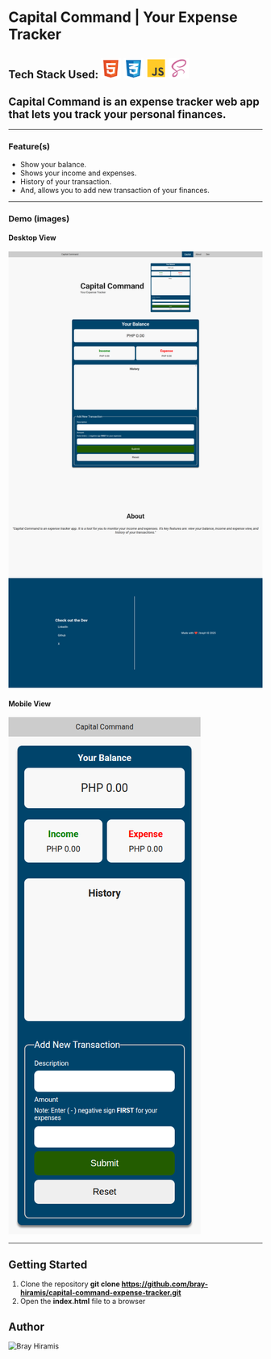 # Capital Command | Your Expense Tracker

## Tech Stack Used: <img src="img/html5.svg" alt="HTML5 Icon" width="40" height="40"> <img src="img/css3.svg" alt="CSS3 Icon" width="40" height="40"> <img src="img/js.svg" alt="JavaScript Icon" width="40" height="40"> <img src="img/scss.svg" alt="SASS Icon" width="40" height="40">

## Capital Command is an expense tracker web app that lets you track your personal finances.

---

### Feature(s)
* Show your balance.
* Shows your income and expenses.
* History of your transaction.
* And, allows you to add new transaction of your finances.

---

### Demo (images)

#### Desktop View
![Desktop View](img/desktop-view.png)

#### Mobile View
![Mobile View](img/mobile-view.png)

---

## Getting Started

1. Clone the repository
**git clone https://github.com/bray-hiramis/capital-command-expense-tracker.git**
2. Open the **index.html** file to a browser

## Author
![Bray Hiramis](github.com/bray-hiramis)